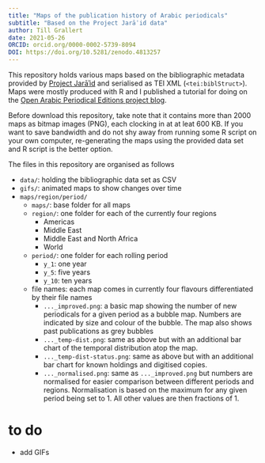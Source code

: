 ```yaml
---
title: "Maps of the publication history of Arabic periodicals"
subtitle: "Based on the Project Jarāʾid data"
author: Till Grallert
date: 2021-05-26
ORCID: orcid.org/0000-0002-5739-8094
DOI: https://doi.org/10.5281/zenodo.4813257
---
```


This repository holds various maps based on the bibliographic metadata provided by [Project Jarāʾid](https://github.com/projectjaraid/jaraid_source) and serialised as TEI XML (`<tei:biblStruct>`). Maps were mostly produced with R and I published a tutorial for doing on the [Open Arabic Periodical Editions project blog](https://openarabicpe.github.io/2021-04-29-mapping-with-r/).

Before download this repository, take note that it contains more than 2000 maps as bitmap images (PNG), each clocking in at at leat 600 KB. If you want to save bandwidth and do not shy away from running some R script on your own computer, re-generating the maps using the provided data set and R script is the better option.

The files in this repository are organised as follows

- `data/`: holding the bibliographic data set as CSV
- `gifs/`: animated maps to show changes over time
- `maps/region/period/`
    + `maps/`: base folder for all maps
    + `region/`: one folder for each of the currently four regions
        * Americas
        * Middle East
        * Middle East and North Africa
        * World
    * `period/`: one folder for each rolling period
        - `y_1`: one year
        - `y_5`: five years
        - `y_10`: ten years
    - file names: each map comes in currently four flavours differentiated by their file names
        + `..._improved.png`: a basic map showing the number of new periodicals for a given period as a bubble map. Numbers are indicated by size and colour of the bubble. The map also shows past publications as grey bubbles
        + `..._temp-dist.png`: same as above but with an additional bar chart of the temporal distribution atop the map.
        + `..._temp-dist-status.png`: same as above but with an additional bar chart for known holdings and digitised copies.
        + `..._normalised.png`: same as `..._improved.png` but numbers are normalised for easier comparison between different periods and regions. Normalisation is based on the maximum for any given period being set to 1. All other values are then fractions of 1.

# to do

- add GIFs
